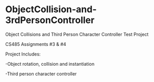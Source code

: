# ObjectCollision-and-3rdPersonController
Object Collisions and Third Person Character Controller Test Project

CS485 Assignments #3 & #4

Project Includes:

-Object rotation, collision and instantiation

-Third person character controller
